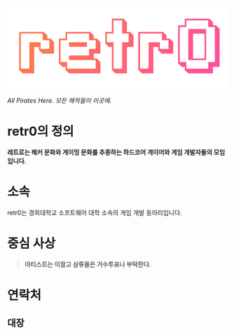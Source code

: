 <!-- TITLE: retr0 -->
<!-- SUBTITLE: 레트로(retr0) 동아리를 소개합니다 -->

![Logo](/uploads/logo.png "Logo")

*All Pirates Here. 모든 해적들이 이곳에.*
# retr0의 정의

**레트로는 해커 문화와 게이밍 문화를 추종하는 하드코어 게이머와 게임 개발자들의 모임입니다.**

# 소속
retr0는 경희대학교 소프트웨어 대학 소속의 게임 개발 동아리입니다.

# 중심 사상
> **아티스트는 이끌고 삼류들은 거수투표나 부탁한다.**

# 연락처
## 대장
